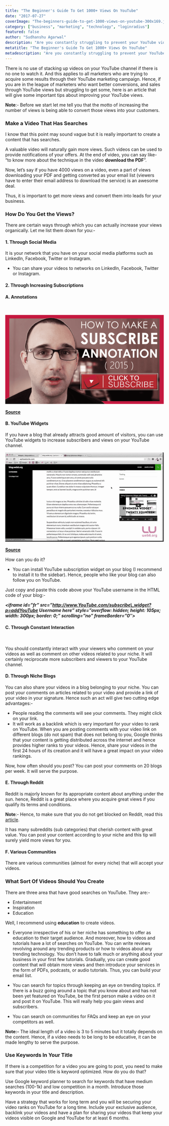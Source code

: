 ```yaml
---
title: "The Beginner's Guide To Get 1000+ Views On YouTube"
date: "2017-07-27"
coverImage: "The-beginners-guide-to-get-1000-views-on-youtube-300x169.jpg"
category: ["business", "marketing", "technology", "loginradius"]
featured: false 
author: "Sudhanshu Agarwal"
description: "Are you constantly struggling to prevent your YouTube videos from falling? Read on t how you can get your videos rank higher on Youtube by boosting views."
metatitle: "The Beginner's Guide To Get 1000+ Views On YouTube"
metadescription: "Are you constantly struggling to prevent your YouTube videos from falling? Read on t how you can get your videos rank higher on Youtube by boosting views."
---
```


There is no use of stacking up videos on your YouTube channel if there is no one to watch it. And this applies to all marketers who are trying to acquire some results through their YouTube marketing campaign. Hence, if you are in the league of marketers who want better conversions, and sales through YouTube views but struggling to get some, here is an article that will give some important tips about improving your YouTube views.

**Note**:- Before we start let me tell you that the motto of increasing the number of views is being able to convert those views into your customers.

### **Make a Video That Has Searches**

I know that this point may sound vague but it is really important to create a content that has searches.

A valuable video will naturally gain more views. Such videos can be used to provide notifications of your offers. At the end of video, you can say like- “to know more about the technique in the video **download the PDF**”.

Now, let’s say if you have 4000 views on a video, even a part of views downloading your PDF and getting converted as your email list (viewers have to enter their email address to download the service) is an awesome deal.

Thus, it is important to get more views and convert them into leads for your business.

### **How Do You Get the Views?**

There are certain ways through which you can actually increase your views organically. Let me list them down for you:-

#### **1\. Through Social Media**

It is your network that you have on your social media platforms such as LinkedIn, Facebook, Twitter or Instagram.

- You can share your videos to networks on LinkedIn, Facebook, Twitter or Instagram.

#### **2\. Through Increasing Subscriptions**

#### **A. Annotations**

 

![Using Annotations in Youtube videos](Annotations-1024x572.png)

[**Source**](https://www.youtube.com/watch?v=6XX8D7c4MLM)

#### **B. YouTube Widgets**

If you have a blog that already attracts good amount of visitors, you can use YouTube widgets to increase subscribers and views on your YouTube channel.

![YouTube Widgets](Youtube-widgets-1024x576.png?ver=1553881376)

**[Source](https://www.youtube.com/watch?v=k3EN-iigEx0)** 

How can you do it?

- You can install YouTube subscription widget on your blog (I recommend to install it to the sidebar). Hence, people who like your blog can also follow you on YouTube.

Just copy and paste this code above your YouTube username in the HTML code of your blog:-

_**<iframe id=”fr” src=”http://www.YouTube.com/subscribe\_widget?p=addYouTube Username here” style=”overflow: hidden; height: 105px; width: 300px; border: 0;” scrolling=”no” frameBorder=”0″></iframe>**_

#### **C. Through Constant Interaction**

 

You should constantly interact with your viewers who comment on your videos as well as comment on other videos related to your niche. It will certainly reciprocate more subscribers and viewers to your YouTube channel.

#### **D. Through Niche Blogs**

You can also share your videos in a blog belonging to your niche. You can post your comments on articles related to your video and provide a link of your video in your signature. Hence such an act will give two cutting edge advantages:-

- People reading the comments will see your comments. They might click on your link.
- It will work as a backlink which is very important for your video to rank on YouTube. When you are posting comments with your video link on different blogs (do not spam) that does not belong to you, Google thinks that your content is getting distributed across the internet and hence provides higher ranks to your videos. Hence, share your videos in the first 24 hours of its creation and it will have a great impact on your video rankings.

Now, how often should you post? You can post your comments on 20 blogs per week. It will serve the purpose.

#### **E. Through Reddit**

Reddit is majorly known for its appropriate content about anything under the sun. hence, Reddit is a great place where you acquire great views if you qualify its terms and conditions.

**Note**:- Hence, to make sure that you do not get blocked on Reddit, read this [article](https://www.loginradius.com/fuel/ultimate-guide-to-get-traffic-from-reddit/).

It has many subreddits (sub categories) that cherish content with great value. You can post your content according to your niche and this tip will surely yield more views for you.

#### **F. Various Communities**

There are various communities (almost for every niche) that will accept your videos.

### **What Sort Of Videos Should You Create**

There are three area that have good searches on YouTube. They are:-

- Entertainment
- Inspiration
- Education

Well, I recommend using **education** to create videos.

- Everyone irrespective of his or her niche has something to offer as education to their target audience. And moreover, how to videos and tutorials have a lot of searches on YouTube. You can write reviews revolving around any trending products or how to videos about any trending technology. You don’t have to talk much or anything about your business in your first few tutorials. Gradually, you can create good content that will obtain more views and then introduce your services in the form of PDFs, podcasts, or audio tutorials. Thus, you can build your email list.

- You can search for topics through keeping an eye on trending topics. If there is a buzz going around a topic that you know about and has not been yet featured on YouTube, be the first person make a video on it and post it on YouTube. This will really help you gain views and subscribers.
- You can search on communities for FAQs and keep an eye on your competitors as well.

**Note:-** The ideal length of a video is 3 to 5 minutes but it totally depends on the content. Hence, if a video needs to be long to be educative, it can be made lengthy to serve the purpose.

### **Use Keywords In Your Title**

If there is a competition for a video you are going to post, you need to make sure that your video title is keyword optimized. How do you do that?

Use Google keyword planner to search for keywords that have medium searches (100-1k) and low competition in a month. Introduce those keywords in your title and description.

Have a strategy that works for long term and you will be securing your video ranks on YouTube for a long time. Include your exclusive audience, backlink your videos and have a plan for sharing your videos that keep your videos visible on Google and YouTube for at least 6 months.
